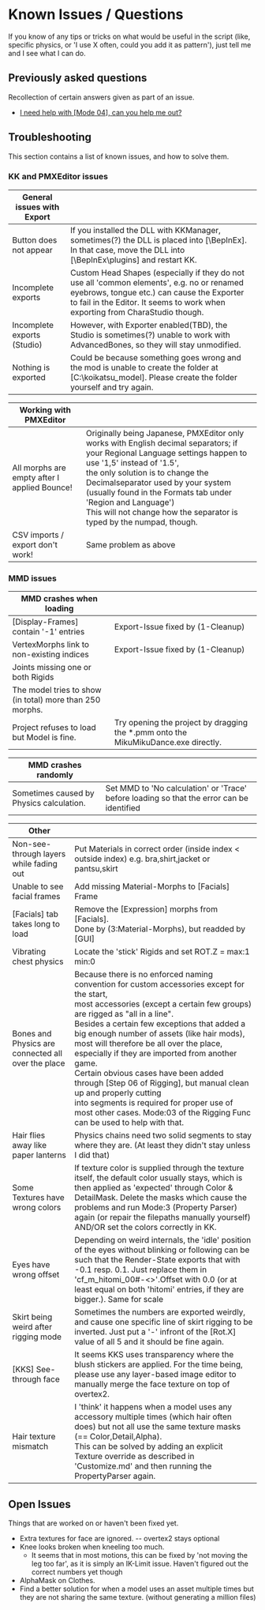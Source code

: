 
# Known Issues / Questions





If you know of any tips or tricks on what would be useful in the script (like, specific physics, or 'I use X often, could you add it as pattern'), just tell me and I see what I can do.


## Previously asked questions


Recollection of certain answers given as part of an issue.

 - [I need help with [Mode 04], can you help me out?](https://github.com/CazzoPMX/KKPMX/issues/4#issuecomment-1122760640)

## Troubleshooting


This section contains a list of known issues, and how to solve them.


### KK and PMXEditor issues


| General issues with Export | |
| --- | --- |
| Button does not appear | If you installed the DLL with KKManager, sometimes(?) the DLL is placed into [<Folder of KK>\BepInEx]. In that case, move the DLL into [<Folder of KK>\BepInEx\plugins] and restart KK. |
| Incomplete exports | Custom Head Shapes (especially if they do not use all 'common elements', e.g. no or renamed eyebrows, tongue etc.) can cause the Exporter to fail in the Editor. It seems to work when exporting from CharaStudio though. |
| Incomplete exports (Studio) | However, with Exporter enabled(TBD), the Studio is sometimes(?) unable to work with AdvancedBones, so they will stay unmodified. |
| Nothing is exported | Could be because something goes wrong and the mod is unable to create the folder at [C:\koikatsu_model]. Please create the folder yourself and try again. |

| Working with PMXEditor | |
| --- | --- |
| All morphs are empty after I applied Bounce!  | Originally being Japanese, PMXEditor only works with English decimal separators; if your Regional Language settings happen to use '1,5' instead of '1.5',<br/>the only solution is to change the Decimalseparator used by your system (usually found in the Formats tab under 'Region and Language')<br/>This will not change how the separator is typed by the numpad, though. |
| CSV imports / export don't work! | Same problem as above |

### MMD issues


| MMD crashes when loading | |
| --- | --- |
| [Display-Frames] contain '-1' entries | Export-Issue fixed by (1-Cleanup) |
| VertexMorphs link to non-existing indices | Export-Issue fixed by (1-Cleanup) |
| Joints missing one or both Rigids |     |
| The model tries to show (in total) more than 250 morphs. |     |
| Project refuses to load but Model is fine. | Try opening the project by dragging the *.pmm onto the MikuMikuDance.exe directly. |

| MMD crashes randomly | |
| --- | --- |
| Sometimes caused by Physics calculation. | Set MMD to 'No calculation' or 'Trace' before loading so that the error can be identified |

| Other | |
| --- | --- |
| Non-see-through layers while fading out | Put Materials in correct order (inside index < outside index) e.g. bra,shirt,jacket or pantsu,skirt |
| Unable to see facial frames | Add missing Material-Morphs to [Facials] Frame |
| [Facials] tab takes long to load | Remove the [Expression] morphs from [Facials].<br/>Done by (3:Material-Morphs), but readded by [GUI] |
| Vibrating chest physics | Locate the 'stick' Rigids and set ROT.Z = max:1 min:0 |
| Bones and Physics are connected all over the place | Because there is no enforced naming convention for custom accessories except for the start,<br/>most accessories (except a certain few groups) are rigged as "all in a line".<br/>Besides a certain few exceptions that added a big enough number of assets (like hair mods),<br/>most will therefore be all over the place, especially if they are imported from another game.<br/>Certain obvious cases have been added through [Step 06 of Rigging], but manual clean up and properly cutting<br/>into segments is required for proper use of most other cases. Mode:03 of the Rigging Func can be used to help with that. |
| Hair flies away like paper lanterns | Physics chains need two solid segments to stay where they are. (At least they didn't stay unless I did that) |
| Some Textures have wrong colors | If texture color is supplied through the texture itself, the default color usually stays, which is then applied as 'expected' through Color & DetailMask. Delete the masks which cause the problems and run Mode:3 (Property Parser) again (or repair the filepaths manually yourself) AND/OR set the colors correctly in KK. |
| Eyes have wrong offset | Depending on weird internals, the 'idle' position of the eyes without blinking or following can be such that the Render-State exports that with -0.1 resp. 0.1. Just replace them in 'cf_m_hitomi_00#-<<number>>'.Offset with 0.0 (or at least equal on both 'hitomi' entries, if they are bigger.). Same for scale |
| Skirt being weird after rigging mode | Sometimes the numbers are exported weirdly, and cause one specific line of skirt rigging to be inverted. Just put a '-' infront of the [Rot.X] value of all 5 and it should be fine again. |
| [KKS] See-through face | It seems KKS uses transparency where the blush stickers are applied. For the time being, please use any layer-based image editor to manually merge the face texture on top of overtex2. |
| Hair texture mismatch | I 'think' it happens when a model uses any accessory multiple times (which hair often does) but not all use the same texture masks (== Color,Detail,Alpha).<br/>This can be solved by adding an explicit Texture override as described in 'Customize.md' and then running the PropertyParser again. |

## Open Issues


Things that are worked on or haven't been fixed yet.

 - Extra textures for face are ignored. -- overtex2 stays optional
 - Knee looks broken when kneeling too much.
    - It seems that in most motions, this can be fixed by 'not moving the leg too far', as it is simply an IK-Limit issue. Haven't figured out the correct numbers yet though
 - AlphaMask on Clothes.
 - Find a better solution for when a model uses an asset multiple times but they are not sharing the same texture. (without generating a million files)